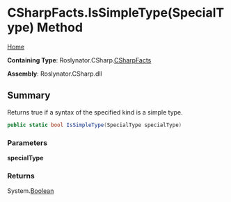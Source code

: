 <a name="_top"></a>

# CSharpFacts\.IsSimpleType\(SpecialType\) Method

[Home](../../../../README.md#_top)

**Containing Type**: Roslynator\.CSharp\.[CSharpFacts](../README.md#_top)

**Assembly**: Roslynator\.CSharp\.dll

## Summary

Returns true if a syntax of the specified kind is a simple type\.

```csharp
public static bool IsSimpleType(SpecialType specialType)
```

### Parameters

**specialType**

### Returns

System\.[Boolean](https://docs.microsoft.com/en-us/dotnet/api/system.boolean)

